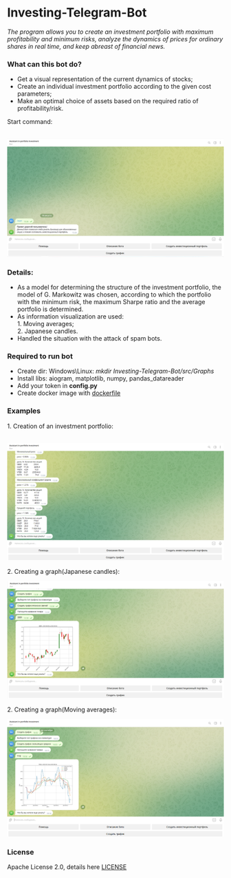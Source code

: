 # Investing-Telegram-Bot
<div class="wrapper">
<em>The program allows you to create an investment portfolio with maximum profitability and minimum risks, analyze the dynamics of prices for ordinary shares in real time, and keep abreast of financial news.</em><br>

<h3>What can this bot do?</h3>
<ul>
    <li>Get a visual representation of the current dynamics of stocks;</li>
    <li>Create an individual investment portfolio according to the given cost parameters;</li>
    <li>Make an optimal choice of assets based on the required ratio of profitability/risk.</li>
</ul>

<div>
    <p>Start command:</p><br>
    <img src="images/start.png"/><br>
</div>

<div>
<h3>Details:</h3>
<ul>
    <li>As a model for determining the structure of the investment portfolio, the model of G. Markowitz was chosen, according to which the portfolio with the minimum risk, the maximum Sharpe ratio and the average portfolio is determined.</li>
    <li>As information visualization are used:<br>
        1. Moving averages;<br>
        2. Japanese candles.</li>
    <li>Handled the situation with the attack of spam bots.</li>
</ul>
</div>

<div>
    <h3>Required to run bot</h3>
    <ul>
        <li>Create dir: Windows\Linux: <em>mkdir Investing-Telegram-Bot/src/Graphs</em></li>
        <li>Install libs: aiogram, matplotlib, numpy, pandas_datareader</li>
        <li>Add your token in <b>config.py</b></li>
        <li>Create docker image with <a href="Dockerfile">dockerfile</a></li>
    </ul>
</div>

<div>
    <h3>Examples</h3>
    <p>1. Creation of an investment portfolio: </p><br>
    <img src="images/portfolio.png"/><br>
    <p>2. Creating a graph(Japanese candles): </p>
    <img src="images/graph.png"/><br>
    <p>2. Creating a graph(Moving averages): </p>
    <img src="images/graph_sma.png"/><br>
</div>

<div>
	<h3>License</h3>
	<p>Apache License 2.0, details here <a href="LICENSE">LICENSE</a></p>
</div>
</div>